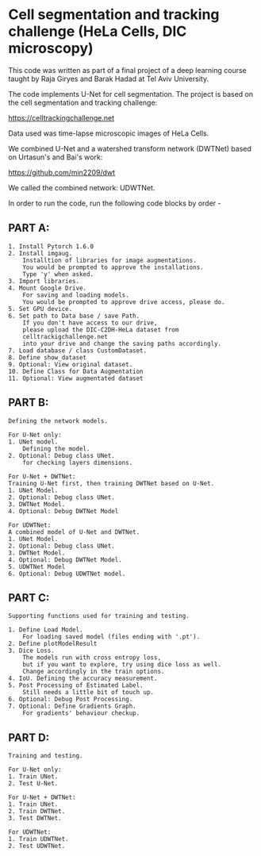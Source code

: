 # Cell segmentation and tracking challenge (HeLa Cells, DIC microscopy)

This code was written as part of a final project of a deep learning course taught by Raja Giryes and Barak Hadad at Tel Aviv University.

The code implements U-Net for cell segmentation.
The project is based on the cell segmentation and tracking challenge:

https://celltrackingchallenge.net 

Data used was time-lapse microscopic images of HeLa Cells.

We combined U-Net and a watershed transform network (DWTNet) based on Urtasun's and Bai's work:

https://github.com/min2209/dwt 

We called the combined network: UDWTNet.

In order to run the code, run the following code blocks by order - 

## PART A:

	1. Install Pytorch 1.6.0
	2. Install imgaug. 
		Installtion of libraries for image augmentations.
		You would be prompted to approve the installations.
		Type 'y' when asked. 
	3. Import libraries.
	4. Mount Google Drive.
		For saving and loading models.
		You would be prompted to approve drive access, please do.
	5. Set GPU device.
	6. Set path to Data base / save Path. 
		If you don't have access to our drive, 
		please upload the DIC-C2DH-HeLa dataset from 
		celltrackigchallenge.net 
		into your drive and change the saving paths accordingly. 
	7. Load database / class CustomDataset.
	8. Define show_dataset
	9. Optional: View original dataset.
	10. Define Class for Data Augmentation
	11. Optional: View augmentated dataset

## PART B: 

	Defining the network models. 
	
	For U-Net only:
	1. UNet model. 
		Defining the model. 
	2. Optional: Debug class UNet.
		for checking layers dimensions. 

	For U-Net + DWTNet:
	Training U-Net first, then training DWTNet based on U-Net. 
	1. UNet Model.  
	2. Optional: Debug class UNet.
	3. DWTNet Model. 
	4. Optional: Debug DWTNet Model

	For UDWTNet:
	A combined model of U-Net and DWTNet.
	1. UNet Model.  
	2. Optional: Debug class UNet.
	3. DWTNet Model. 
	4. Optional: Debug DWTNet Model.
	5. UDWTNet Model
	6. Optional: Debug UDWTNet model.

## PART C: 
	Supporting functions used for training and testing.
	
	1. Define Load Model.
		For loading saved model (files ending with '.pt').
	2. Define plotModelResult
	3. Dice Loss. 
		The models run with cross entropy loss, 
		but if you want to explore, try using dice loss as well. 
		Change accordingly in the train options. 
	4. IoU. Defining the accuracy measurement. 
	5. Post Processing of Estimated Label. 
		Still needs a little bit of touch up.
	6. Optional: Debug Post Processing. 
	7. Optional: Define Gradients Graph.
		For gradients' behaviour checkup. 

## PART D: 

	Training and testing.

	For U-Net only:
	1. Train UNet.
	2. Test U-Net.

	For U-Net + DWTNet:
	1. Train UNet.
	2. Train DWTNet.
	3. Test DWTNet.

	For UDWTNet:
	1. Train UDWTNet. 
	2. Test UDWTNet. 
